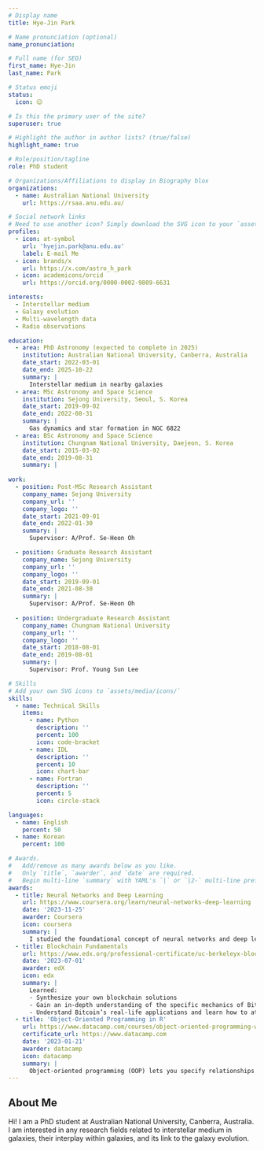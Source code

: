 ```yaml
---
# Display name
title: Hye-Jin Park

# Name pronunciation (optional)
name_pronunciation: 

# Full name (for SEO)
first_name: Hye-Jin
last_name: Park

# Status emoji
status: 
  icon: 😌

# Is this the primary user of the site?
superuser: true

# Highlight the author in author lists? (true/false)
highlight_name: true

# Role/position/tagline
role: PhD student

# Organizations/Affiliations to display in Biography blox
organizations:
  - name: Australian National University
    url: https://rsaa.anu.edu.au/

# Social network links
# Need to use another icon? Simply download the SVG icon to your `assets/media/icons/` folder.
profiles:
  - icon: at-symbol
    url: 'hyejin.park@anu.edu.au'
    label: E-mail Me
  - icon: brands/x
    url: https://x.com/astro_h_park
  - icon: academicons/orcid
    url: https://orcid.org/0000-0002-9809-6631

interests:
  - Interstellar medium
  - Galaxy evolution
  - Multi-wavelength data
  - Radio observations

education:
  - area: PhD Astronomy (expected to complete in 2025)
    institution: Australian National University, Canberra, Australia
    date_start: 2022-03-01
    date_end: 2025-10-22
    summary: |
      Interstellar medium in nearby galaxies
  - area: MSc Astronomy and Space Science
    institution: Sejong University, Seoul, S. Korea
    date_start: 2019-09-02
    date_end: 2022-08-31
    summary: |
      Gas dynamics and star formation in NGC 6822
  - area: BSc Astronomy and Space Science
    institution: Chungnam National University, Daejeon, S. Korea
    date_start: 2015-03-02
    date_end: 2019-08-31
    summary: |
      
work:
  - position: Post-MSc Research Assistant
    company_name: Sejong University
    company_url: ''
    company_logo: ''
    date_start: 2021-09-01
    date_end: 2022-01-30
    summary: |
      Supervisor: A/Prof. Se-Heon Oh

  - position: Graduate Research Assistant
    company_name: Sejong University
    company_url: ''
    company_logo: ''
    date_start: 2019-09-01
    date_end: 2021-08-30
    summary: |
      Supervisor: A/Prof. Se-Heon Oh
  
  - position: Undergraduate Research Assistant
    company_name: Chungnam National University
    company_url: ''
    company_logo: ''
    date_start: 2018-08-01
    date_end: 2019-08-01
    summary: |
      Supervisor: Prof. Young Sun Lee

# Skills
# Add your own SVG icons to `assets/media/icons/`
skills:
  - name: Technical Skills
    items:
      - name: Python
        description: ''
        percent: 100
        icon: code-bracket
      - name: IDL
        description: ''
        percent: 10
        icon: chart-bar
      - name: Fortran
        description: ''
        percent: 5
        icon: circle-stack

languages:
  - name: English
    percent: 50
  - name: Korean
    percent: 100

# Awards.
#   Add/remove as many awards below as you like.
#   Only `title`, `awarder`, and `date` are required.
#   Begin multi-line `summary` with YAML's `|` or `|2-` multi-line prefix and indent 2 spaces below.
awards:
  - title: Neural Networks and Deep Learning
    url: https://www.coursera.org/learn/neural-networks-deep-learning
    date: '2023-11-25'
    awarder: Coursera
    icon: coursera
    summary: |
      I studied the foundational concept of neural networks and deep learning. By the end, I was familiar with the significant technological trends driving the rise of deep learning; build, train, and apply fully connected deep neural networks; implement efficient (vectorized) neural networks; identify key parameters in a neural network’s architecture; and apply deep learning to your own applications.
  - title: Blockchain Fundamentals
    url: https://www.edx.org/professional-certificate/uc-berkeleyx-blockchain-fundamentals
    date: '2023-07-01'
    awarder: edX
    icon: edx
    summary: |
      Learned:
      - Synthesize your own blockchain solutions
      - Gain an in-depth understanding of the specific mechanics of Bitcoin
      - Understand Bitcoin’s real-life applications and learn how to attack and destroy Bitcoin, Ethereum, smart contracts and Dapps, and alternatives to Bitcoin’s Proof-of-Work consensus algorithm
  - title: 'Object-Oriented Programming in R'
    url: https://www.datacamp.com/courses/object-oriented-programming-with-s3-and-r6-in-r
    certificate_url: https://www.datacamp.com
    date: '2023-01-21'
    awarder: datacamp
    icon: datacamp
    summary: |
      Object-oriented programming (OOP) lets you specify relationships between functions and the objects that they can act on, helping you manage complexity in your code. This is an intermediate level course, providing an introduction to OOP, using the S3 and R6 systems. S3 is a great day-to-day R programming tool that simplifies some of the functions that you write. R6 is especially useful for industry-specific analyses, working with web APIs, and building GUIs.
---
```


## About Me

Hi! I am a PhD student at Australian National University, Canberra, Australia. I am interested in any research fields related to interstellar medium in galaxies, their interplay within galaxies, and its link to the galaxy evolution. 